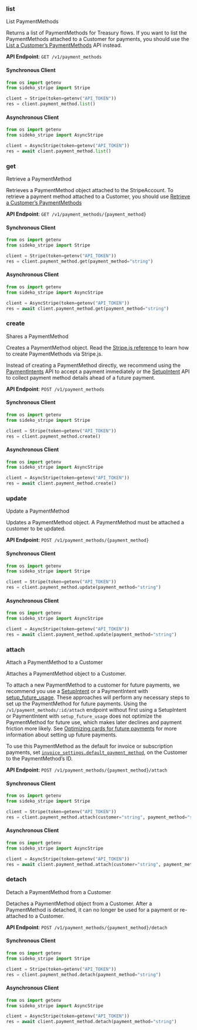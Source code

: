 
### list <a name="list"></a>
List PaymentMethods

<p>Returns a list of PaymentMethods for Treasury flows. If you want to list the PaymentMethods attached to a Customer for payments, you should use the <a href="/docs/api/payment_methods/customer_list">List a Customer’s PaymentMethods</a> API instead.</p>

**API Endpoint**: `GET /v1/payment_methods`

#### Synchronous Client

```python
from os import getenv
from sideko_stripe import Stripe

client = Stripe(token=getenv("API_TOKEN"))
res = client.payment_method.list()
```

#### Asynchronous Client

```python
from os import getenv
from sideko_stripe import AsyncStripe

client = AsyncStripe(token=getenv("API_TOKEN"))
res = await client.payment_method.list()
```

### get <a name="get"></a>
Retrieve a PaymentMethod

<p>Retrieves a PaymentMethod object attached to the StripeAccount. To retrieve a payment method attached to a Customer, you should use <a href="/docs/api/payment_methods/customer">Retrieve a Customer’s PaymentMethods</a></p>

**API Endpoint**: `GET /v1/payment_methods/{payment_method}`

#### Synchronous Client

```python
from os import getenv
from sideko_stripe import Stripe

client = Stripe(token=getenv("API_TOKEN"))
res = client.payment_method.get(payment_method="string")
```

#### Asynchronous Client

```python
from os import getenv
from sideko_stripe import AsyncStripe

client = AsyncStripe(token=getenv("API_TOKEN"))
res = await client.payment_method.get(payment_method="string")
```

### create <a name="create"></a>
Shares a PaymentMethod

<p>Creates a PaymentMethod object. Read the <a href="/docs/stripe-js/reference#stripe-create-payment-method">Stripe.js reference</a> to learn how to create PaymentMethods via Stripe.js.</p>

<p>Instead of creating a PaymentMethod directly, we recommend using the <a href="/docs/payments/accept-a-payment">PaymentIntents</a> API to accept a payment immediately or the <a href="/docs/payments/save-and-reuse">SetupIntent</a> API to collect payment method details ahead of a future payment.</p>

**API Endpoint**: `POST /v1/payment_methods`

#### Synchronous Client

```python
from os import getenv
from sideko_stripe import Stripe

client = Stripe(token=getenv("API_TOKEN"))
res = client.payment_method.create()
```

#### Asynchronous Client

```python
from os import getenv
from sideko_stripe import AsyncStripe

client = AsyncStripe(token=getenv("API_TOKEN"))
res = await client.payment_method.create()
```

### update <a name="update"></a>
Update a PaymentMethod

<p>Updates a PaymentMethod object. A PaymentMethod must be attached a customer to be updated.</p>

**API Endpoint**: `POST /v1/payment_methods/{payment_method}`

#### Synchronous Client

```python
from os import getenv
from sideko_stripe import Stripe

client = Stripe(token=getenv("API_TOKEN"))
res = client.payment_method.update(payment_method="string")
```

#### Asynchronous Client

```python
from os import getenv
from sideko_stripe import AsyncStripe

client = AsyncStripe(token=getenv("API_TOKEN"))
res = await client.payment_method.update(payment_method="string")
```

### attach <a name="attach"></a>
Attach a PaymentMethod to a Customer

<p>Attaches a PaymentMethod object to a Customer.</p>

<p>To attach a new PaymentMethod to a customer for future payments, we recommend you use a <a href="/docs/api/setup_intents">SetupIntent</a>
or a PaymentIntent with <a href="/docs/api/payment_intents/create#create_payment_intent-setup_future_usage">setup_future_usage</a>.
These approaches will perform any necessary steps to set up the PaymentMethod for future payments. Using the <code>/v1/payment_methods/:id/attach</code>
endpoint without first using a SetupIntent or PaymentIntent with <code>setup_future_usage</code> does not optimize the PaymentMethod for
future use, which makes later declines and payment friction more likely.
See <a href="/docs/payments/payment-intents#future-usage">Optimizing cards for future payments</a> for more information about setting up
future payments.</p>

<p>To use this PaymentMethod as the default for invoice or subscription payments,
set <a href="/docs/api/customers/update#update_customer-invoice_settings-default_payment_method"><code>invoice_settings.default_payment_method</code></a>,
on the Customer to the PaymentMethod’s ID.</p>

**API Endpoint**: `POST /v1/payment_methods/{payment_method}/attach`

#### Synchronous Client

```python
from os import getenv
from sideko_stripe import Stripe

client = Stripe(token=getenv("API_TOKEN"))
res = client.payment_method.attach(customer="string", payment_method="string")
```

#### Asynchronous Client

```python
from os import getenv
from sideko_stripe import AsyncStripe

client = AsyncStripe(token=getenv("API_TOKEN"))
res = await client.payment_method.attach(customer="string", payment_method="string")
```

### detach <a name="detach"></a>
Detach a PaymentMethod from a Customer

<p>Detaches a PaymentMethod object from a Customer. After a PaymentMethod is detached, it can no longer be used for a payment or re-attached to a Customer.</p>

**API Endpoint**: `POST /v1/payment_methods/{payment_method}/detach`

#### Synchronous Client

```python
from os import getenv
from sideko_stripe import Stripe

client = Stripe(token=getenv("API_TOKEN"))
res = client.payment_method.detach(payment_method="string")
```

#### Asynchronous Client

```python
from os import getenv
from sideko_stripe import AsyncStripe

client = AsyncStripe(token=getenv("API_TOKEN"))
res = await client.payment_method.detach(payment_method="string")
```
